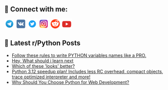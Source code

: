 ## 🔎 Connect with me:
[<img src="https://github.com/bullbesh/bullbesh/blob/main/images/Telegram.png" width="32" height="32" />](https://t.me/bullbesh)
[<img src="https://github.com/bullbesh/bullbesh/blob/main/images/VK.png" width="32" height="32" />](https://vk.com/bullbesh)
[<img src="https://github.com/bullbesh/bullbesh/blob/main/images/Twitter.png" width="32" height="32" />](https://twitter.com/bullbesh1)
[<img src="https://github.com/bullbesh/bullbesh/blob/main/images/Instagram.png" width="32" height="32" />](https://www.instagram.com/bullbesh)
[<img src="https://github.com/bullbesh/bullbesh/blob/main/images/Reddit.png" width="32" height="32" />](https://www.reddit.com/user/bullbesh)
[<img src="https://github.com/bullbesh/bullbesh/blob/main/images/YouTube.png" width="32" height="32" />](https://www.youtube.com/channel/UCtfjRs6uzgq5mfm8S06WTcg)

## 📕 Latest r/Python Posts
<!-- BLOG-POST-LIST:START -->
- [Follow these rules to write PYTHON variables names like a PRO.](https://www.reddit.com/r/Python/comments/xj35at/follow_these_rules_to_write_python_variables/)
- [Hey, What should i learn next](https://www.reddit.com/r/Python/comments/xj2to9/hey_what_should_i_learn_next/)
- [Which of these &#39;looks&#39; better?](https://www.reddit.com/r/Python/comments/xj1hlx/which_of_these_looks_better/)
- [Python 3.12 speedup plan! Includes less RC overhead, compact objects, trace optimized interpreter and more!](https://www.reddit.com/r/Python/comments/xj19hn/python_312_speedup_plan_includes_less_rc_overhead/)
- [Why Should You Choose Python for Web Development?](https://www.reddit.com/r/Python/comments/xj10j2/why_should_you_choose_python_for_web_development/)
<!-- BLOG-POST-LIST:END -->

